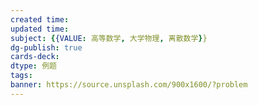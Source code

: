 ```yaml
---
created time: 
updated time: 
subject: {{VALUE: 高等数学, 大学物理, 离散数学}}
dg-publish: true
cards-deck: 
dtype: 例题
tags: 
banner: https://source.unsplash.com/900x1600/?problem
---
```

